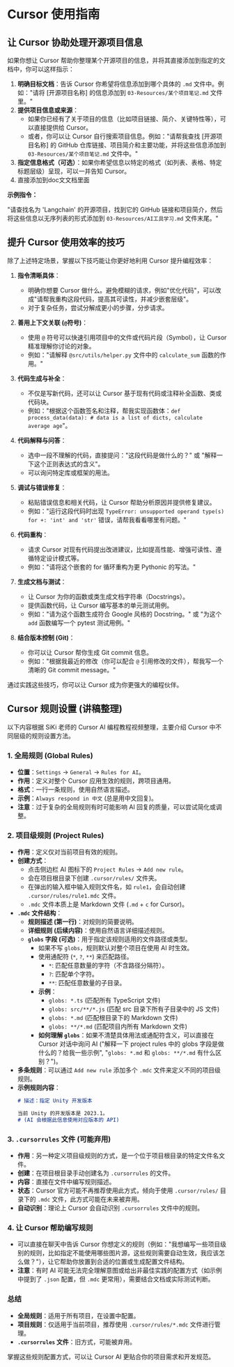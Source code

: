 # Cursor 使用指南

## 让 Cursor 协助处理开源项目信息

如果你想让 Cursor 帮助你整理某个开源项目的信息，并将其直接添加到指定的文档中，你可以这样指示：

1.  **明确目标文档**：告诉 Cursor 你希望将信息添加到哪个具体的 `.md` 文件中。例如："请将 [开源项目名称] 的信息添加到 `03-Resources/某个项目笔记.md` 文件里。"
2.  **提供项目信息或来源**：
    *   如果你已经有了关于项目的信息（比如项目链接、简介、关键特性等），可以直接提供给 Cursor。
    *   或者，你可以让 Cursor 自行搜索项目信息。例如："请帮我查找 [开源项目名称] 的 GitHub 仓库链接、项目简介和主要功能，并将这些信息添加到 `03-Resources/某个项目笔记.md` 文件中。"
3.  **指定信息格式（可选）**：如果你希望信息以特定的格式（如列表、表格、特定标题层级）呈现，可以一并告知 Cursor。
4. 直接添加到doc文文档里面

**示例指令：**

"请查找名为 'Langchain' 的开源项目，找到它的 GitHub 链接和项目简介，然后将这些信息以无序列表的形式添加到 `03-Resources/AI工具学习.md` 文件末尾。"



## 提升 Cursor 使用效率的技巧

除了上述特定场景，掌握以下技巧能让你更好地利用 Cursor 提升编程效率：

1.  **指令清晰具体**：
    *   明确你想要 Cursor 做什么。避免模糊的请求，例如"优化代码"，可以改成"请帮我重构这段代码，提高其可读性，并减少嵌套层级"。
    *   对于复杂任务，尝试分解成更小的步骤，分步请求。

2.  **善用上下文关联 (`@`符号)**：
    *   使用 `@` 符号可以快速引用项目中的文件或代码片段（Symbol），让 Cursor 精准理解你讨论的对象。
    *   例如："请解释 `@src/utils/helper.py` 文件中的 `calculate_sum` 函数的作用。"

3.  **代码生成与补全**：
    *   不仅是写新代码，还可以让 Cursor 基于现有代码或注释补全函数、类或代码块。
    *   例如："根据这个函数签名和注释，帮我实现函数体：`def process_data(data): # data is a list of dicts, calculate average age`"。

4.  **代码解释与问答**：
    *   选中一段不理解的代码，直接提问："这段代码是做什么的？" 或 "解释一下这个正则表达式的含义"。
    *   可以询问特定库或框架的用法。

5.  **调试与错误修复**：
    *   粘贴错误信息和相关代码，让 Cursor 帮助分析原因并提供修复建议。
    *   例如："运行这段代码时出现 `TypeError: unsupported operand type(s) for +: 'int' and 'str'` 错误，请帮我看看哪里有问题。"

6.  **代码重构**：
    *   请求 Cursor 对现有代码提出改进建议，比如提高性能、增强可读性、遵循特定设计模式等。
    *   例如："请将这个嵌套的 for 循环重构为更 Pythonic 的写法。"

7.  **生成文档与测试**：
    *   让 Cursor 为你的函数或类生成文档字符串（Docstrings）。
    *   提供函数代码，让 Cursor 编写基本的单元测试用例。
    *   例如："请为这个函数生成符合 Google 风格的 Docstring。" 或 "为这个 `add` 函数编写一个 pytest 测试用例。"

8.  **结合版本控制 (Git)**：
    *   你可以让 Cursor 帮你生成 Git commit 信息。
    *   例如："根据我最近的修改（你可以配合 `@` 引用修改的文件），帮我写一个清晰的 Git commit message。"

通过实践这些技巧，你可以让 Cursor 成为你更强大的编程伙伴。

## Cursor 规则设置 (讲稿整理)

以下内容根据 SiKi 老师的 Cursor AI 编程教程视频整理，主要介绍 Cursor 中不同层级的规则设置方法。

### 1. 全局规则 (Global Rules)

*   **位置**：`Settings` -> `General` -> `Rules for AI`。
*   **作用**：定义对整个 Cursor 应用生效的规则，跨项目通用。
*   **格式**：一行一条规则，使用自然语言描述。
*   **示例**：`Always respond in 中文` (总是用中文回复)。
*   **注意**：过于复杂的全局规则有时可能影响 AI 回复的质量，可以尝试简化或调整。

### 2. 项目级规则 (Project Rules)

*   **作用**：定义仅对当前项目有效的规则。
*   **创建方式**：
    *   点击侧边栏 AI 图标下的 `Project Rules` -> `Add new rule`。
    *   会在项目根目录下创建 `.cursor/rules/` 文件夹。
    *   在弹出的输入框中输入规则文件名，如 `rule1`，会自动创建 `.cursor/rules/rule1.mdc` 文件。
    *   `.mdc` 文件本质上是 Markdown 文件 (`.md` + `c` for Cursor)。
*   **`.mdc` 文件结构**：
    *   **规则描述 (第一行)**：对规则的简要说明。
    *   **详细规则 (后续内容)**：使用自然语言详细描述规则。
    *   **`globs` 字段 (可选)**：用于指定该规则适用的文件路径或类型。
        *   如果不写 `globs`，规则默认对整个项目在使用 AI 时生效。
        *   使用通配符 (`*`, `?`, `**`) 来匹配路径。
            *   `*`: 匹配任意数量的字符（不含路径分隔符）。
            *   `?`: 匹配单个字符。
            *   `**`: 匹配任意数量的子目录。
        *   **示例**：
            *   `globs: *.ts` (匹配所有 TypeScript 文件)
            *   `globs: src/**/*.js` (匹配 src 目录下所有子目录中的 JS 文件)
            *   `globs: *.md` (匹配根目录下的 Markdown 文件)
            *   `globs: **/*.md` (匹配项目内所有 Markdown 文件)
        *   **如何理解 `globs`**：如果不清楚具体用法或通配符含义，可以直接在 Cursor 对话中询问 AI ("解释一下 project rules 中的 globs 字段是做什么的？给我一些示例", "`globs: *.md` 和 `globs: **/*.md` 有什么区别？")。
*   **多条规则**：可以通过 `Add new rule` 添加多个 `.mdc` 文件来定义不同的项目级规则。
*   **示例规则内容**：
    ```markdown
    # 描述：指定 Unity 开发版本
    
    当前 Unity 的开发版本是 2023.1。
    # (AI 会根据此信息使用对应版本的 API)
    ```

### 3. `.cursorrules` 文件 (可能弃用)

*   **作用**：另一种定义项目级规则的方式，是一个位于项目根目录的特定文件名文件。
*   **创建**：在项目根目录手动创建名为 `.cursorrules` 的文件。
*   **内容**：直接在文件中编写规则描述。
*   **状态**：Cursor 官方可能不再推荐使用此方式，倾向于使用 `.cursor/rules/` 目录下的 `.mdc` 文件，此方式可能在未来被弃用。
*   **自动识别**：理论上 Cursor 会自动识别 `.cursorrules` 文件中的规则。

### 4. 让 Cursor 帮助编写规则

*   可以直接在聊天中告诉 Cursor 你想定义的规则（例如："我想编写一些项目级别的规则，比如指定不能使用哪些图片源，这些规则需要自动生效，我应该怎么做？"），让它帮助你放置到合适的位置或生成配置文件结构。
*   **注意**：有时 AI 可能无法完全理解意图或给出非最佳实践的配置方式（如示例中提到了 `.json` 配置，但 `.mdc` 更常用），需要结合文档或实际测试判断。

### 总结

*   **全局规则**：适用于所有项目，在设置中配置。
*   **项目规则**：仅适用于当前项目，推荐使用 `.cursor/rules/*.mdc` 文件进行管理。
*   **`.cursorrules` 文件**：旧方式，可能被弃用。

掌握这些规则配置方式，可以让 Cursor AI 更贴合你的项目需求和开发规范。 